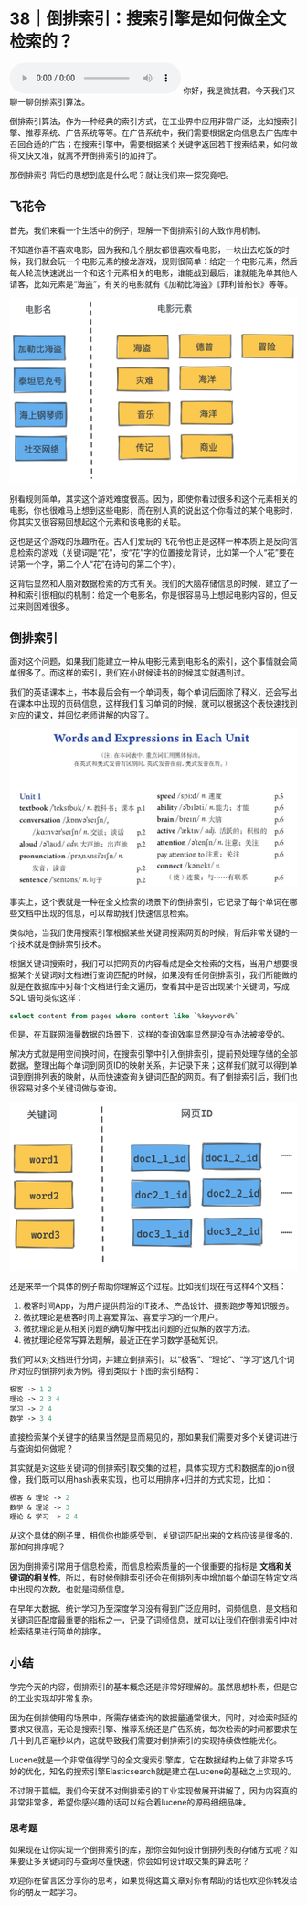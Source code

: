 # 38｜倒排索引：搜索引擎是如何做全文检索的？
<audio src='./38｜倒排索引：搜索引擎是如何做全文检索的？.mp3' controls></audio>
你好，我是微扰君。今天我们来聊一聊倒排索引算法。

倒排索引算法，作为一种经典的索引方式，在工业界中应用非常广泛，比如搜索引擎、推荐系统、广告系统等等。在广告系统中，我们需要根据定向信息去广告库中召回合适的广告；在搜索引擎中，需要根据某个关键字返回若干搜索结果，如何做得又快又准，就离不开倒排索引的加持了。

那倒排索引背后的思想到底是什么呢？就让我们来一探究竟吧。

## 飞花令

首先，我们来看一个生活中的例子，理解一下倒排索引的大致作用机制。

不知道你喜不喜欢电影，因为我和几个朋友都很喜欢看电影，一块出去吃饭的时候，我们就会玩一个电影元素的接龙游戏，规则很简单：给定一个电影元素，然后每人轮流快速说出一个和这个元素相关的电影，谁能战到最后，谁就能免单其他人请客，比如元素是“海盗”，有关的电影就有《加勒比海盗》《菲利普船长》等等。

![图片](images/535226/571043dea5443affa1434cb1ec7e85e2.png)

别看规则简单，其实这个游戏难度很高。因为，即使你看过很多和这个元素相关的电影，你也很难马上想到这些电影，而在别人真的说出这个你看过的某个电影时，你其实又很容易回想起这个元素和该电影的关联。

这也是这个游戏的乐趣所在。古人们爱玩的飞花令也正是这样一种本质上是反向信息检索的游戏（关键词是“花”，按“花”字的位置接龙背诗，比如第一个人“花”要在诗第一个字，第二个人“花”在诗句的第二个字）。

这背后显然和人脑对数据检索的方式有关。我们的大脑存储信息的时候，建立了一种和索引很相似的机制：给定一个电影名，你是很容易马上想起电影内容的，但反过来则困难很多。

## 倒排索引

面对这个问题，如果我们能建立一种从电影元素到电影名的索引，这个事情就会简单很多了。而这样的索引，我们在小时候读书的时候其实就遇到过。

我们的英语课本上，书本最后会有一个单词表，每个单词后面除了释义，还会写出在课本中出现的页码信息，这样我们复习单词的时候，就可以根据这个表快速找到对应的课文，并回忆老师讲解的内容了。

![图片](images/535226/5602f49b1cf06efcfe762682473bdfd8.png)

事实上，这个表就是一种在全文检索的场景下的倒排索引，它记录了每个单词在哪些文档中出现的信息，可以帮助我们快速信息检索。

类似地，当我们使用搜索引擎根据某些关键词搜索网页的时候，背后非常关键的一个技术就是倒排索引技术。

根据关键词搜索时，我们可以把网页的内容看成是全文检索的文档，当用户想要根据某个关键词对文档进行查询匹配的时候，如果没有任何倒排索引，我们所能做的就是在数据库中对每个文档进行全文遍历，查看其中是否出现某个关键词，写成 SQL 语句类似这样：

```sql
select content from pages where content like `%keyword%`

```

但是，在互联网海量数据的场景下，这样的查询效率显然是没有办法被接受的。

解决方式就是用空间换时间，在搜索引擎中引入倒排索引，提前预处理存储的全部数据，整理出每个单词到网页ID的映射关系，并记录下来；这样我们就可以得到单词到倒排列表的映射，从而快速查询关键词匹配的网页。有了倒排索引后，我们也很容易对多个关键词做与查询。

![图片](images/535226/bb9311eca8fc30a1fcbb65d1d6501e10.png)

还是来举一个具体的例子帮助你理解这个过程。比如我们现在有这样4个文档：

1. 极客时间App，为用户提供前沿的IT技术、产品设计、摄影跑步等知识服务。
2. 微扰理论是极客时间上喜爱算法、喜爱学习的一个用户。
3. 微扰理论是从相关问题的确切解中找出问题的近似解的数学方法。
4. 微扰理论经常写算法题解，最近正在学习数学基础知识。

我们可以对文档进行分词，并建立倒排索引。以“极客”、“理论”、“学习”这几个词所对应的倒排列表为例，得到类似于下图的索引结构：

```protobuf
极客 -> 1 2
理论 -> 2 3 4
学习 -> 2 4
数学 -> 3 4

```

直接检索某个关键字的结果当然是显而易见的，那如果我们需要对多个关键词进行与查询如何做呢？

其实就是对这些关键词的倒排索引取交集的过程，具体实现方式和数据库的join很像，我们既可以用hash表来实现，也可以用排序+归并的方式实现，比如：

```protobuf
极客 & 理论 -> 2
数学 & 理论 -> 3
理论 & 学习 -> 2 4

```

从这个具体的例子里，相信你也能感受到，关键词匹配出来的文档应该是很多的，那如何排序呢？

因为倒排索引常用于信息检索，而信息检索质量的一个很重要的指标是 **文档和关键词的相关性**，所以，有时候倒排索引还会在倒排列表中增加每个单词在特定文档中出现的次数，也就是词频信息。

在早年大数据、统计学习乃至深度学习没有得到广泛应用时，词频信息，是文档和关键词匹配度最重要的指标之一，记录了词频信息，就可以让我们在倒排索引中对检索结果进行简单的排序。

## 小结

学完今天的内容，倒排索引的基本概念还是非常好理解的。虽然思想朴素，但是它的工业实现却非常复杂。

因为在倒排使用的场景中，所需存储查询的数据量通常很大，同时，对检索时延的要求又很高，无论是搜索引擎、推荐系统还是广告系统，每次检索的时间都要求在几十到几百毫秒以内，这就导致我们需要对倒排索引的实现持续做性能优化。

Lucene就是一个非常值得学习的全文搜索引擎库，它在数据结构上做了非常多巧妙的优化，知名的搜索引擎Elasticsearch就是建立在Lucene的基础之上实现的。

不过限于篇幅，我们今天就不对倒排索引的工业实现做展开讲解了，因为内容真的非常非常多，希望你感兴趣的话可以结合着lucene的源码细细品味。

### 思考题

如果现在让你实现一个倒排索引的库，那你会如何设计倒排列表的存储方式呢？如果要让多关键词的与查询尽量快速，你会如何设计取交集的算法呢？

欢迎你在留言区分享你的思考，如果觉得这篇文章对你有帮助的话也欢迎你转发给你的朋友一起学习。